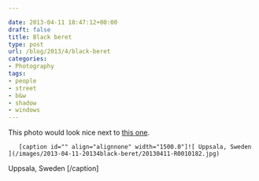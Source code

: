 ```yaml
---

date: 2013-04-11 18:47:12+00:00
draft: false
title: Black beret
type: post
url: /blog/2013/4/black-beret
categories:
- Photography
tags:
- people
- street
- b&w
- shadow
- windows
---
```


This photo would look nice next to [this one](http://www.georgioskaramanis.com/blog/2013/4/shadow-call).


  
       [caption id="" align="alignnone" width="1500.0"]![ Uppsala, Sweden ](/images/2013-04-11-20134black-beret/20130411-R0010182.jpg)
 Uppsala, Sweden [/caption]
